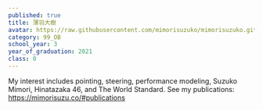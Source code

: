 ```yaml
---
published: true
title: 薄羽大樹
avatar: https://raw.githubusercontent.com/mimorisuzuko/mimorisuzuko.github.io/master/assets/me.jpg
category: 99_OB
school_year: 3
year_of_graduation: 2021
class: 0
---
```

My interest includes pointing, steering, performance modeling, Suzuko Mimori, Hinatazaka 46, and The World Standard. See my publications: https://mimorisuzu.co/#publications